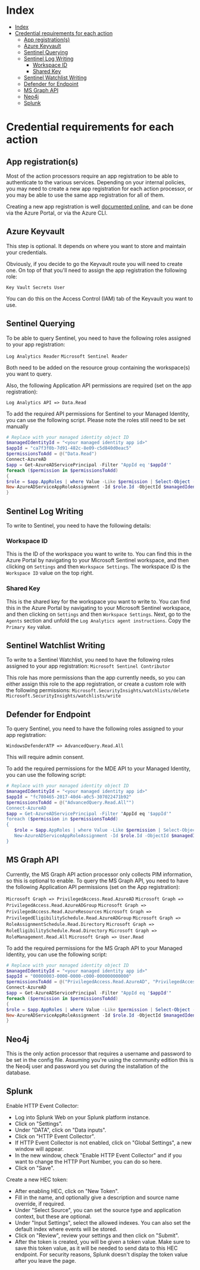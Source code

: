 # Index

- [Index](#index)
- [Credential requirements for each action](#credential-requirements-for-each-action)
  - [App registration(s)](#app-registrations)
  - [Azure Keyvault](#azure-keyvault)
  - [Sentinel Querying](#sentinel-querying)
  - [Sentinel Log Writing](#sentinel-log-writing)
    - [Workspace ID](#workspace-id)
    - [Shared Key](#shared-key)
  - [Sentinel Watchlist Writing](#sentinel-watchlist-writing)
  - [Defender for Endpoint](#defender-for-endpoint)
  - [MS Graph API](#ms-graph-api)
  - [Neo4j](#neo4j)
  - [Splunk](#splunk)
  
# Credential requirements for each action

## App registration(s)
Most of the action processors require an app registration to be able to authenticate to the various services. 
Depending on your internal policies, you may need to create a new app registration for each action processor, or you may be able to use the same app registration for all of them.

Creating a new app registration is well [documented online](https://learn.microsoft.com/en-us/azure/active-directory/develop/quickstart-register-app), and can be done via the Azure Portal, or via the Azure CLI. 

## Azure Keyvault
This step is optional. It depends on where you want to store and maintain your credentials.

Obviously, if you decide to go the Keyvault route you will need to create one.
On top of that you'll need to assign the app registration the following role:

`Key Vault Secrets User`

You can do this on the Access Control (IAM) tab of the Keyvault you want to use.

## Sentinel Querying
To be able to query Sentinel, you need to have the following roles assigned to your app registration:

`Log Analytics Reader` 
`Microsoft Sentinel Reader`

Both need to be added on the resource group containing the workspace(s) you want to query.

Also, the following Application API permissions are required (set on the app registration):

`Log Analytics API => Data.Read`

To add the required API permissions for Sentinel to your Managed Identity, you can use the following script. Please note the roles still need to be set manually
```powershell
# Replace with your managed identity object ID
$managedIdentityId = "<your managed identity app id>"
$appId = "ca7f3f0b-7d91-482c-8e09-c5d840d0eac5"
$permissionsToAdd = @("Data.Read")
Connect-AzureAD
$app = Get-AzureADServicePrincipal -Filter "AppId eq '$appId'"
foreach ($permission in $permissionsToAdd)
{
$role = $app.AppRoles | where Value -Like $permission | Select-Object -First 1
New-AzureADServiceAppRoleAssignment -Id $role.Id -ObjectId $managedIdentityId -PrincipalId $managedIdentityId -ResourceId $app.ObjectId
}
```

## Sentinel Log Writing
To write to Sentinel, you need to have the following details:

### Workspace ID
This is the ID of the workspace you want to write to. 
You can find this in the Azure Portal by navigating to your Microsoft Sentinel workspace, and then clicking on `Settings` and then `Workspace Settings`.
The workspace ID is the `Workspace ID` value on the top right.

### Shared Key
This is the shared key for the workspace you want to write to. 
You can find this in the Azure Portal by navigating to your Microsoft Sentinel workspace, and then clicking on `Settings` and then `Workspace Settings`.
Next, go to the `Agents`  section and unfold the `Log Analytics agent instructions`. Copy the `Primary Key` value.

## Sentinel Watchlist Writing
To write to a Sentinel Watchlist, you need to have the following roles assigned to your app registration:
`Microsoft Sentinel Contributor`

This role has more permissions than the app currently needs, so you can either assign this role to the app registration, or create a custom role with the following permissions:
`Microsoft.SecurityInsights/watchlists/delete`
`Microsoft.SecurityInsights/watchlists/write`

## Defender for Endpoint
To query Sentinel, you need to have the following roles assigned to your app registration:

`WindowsDefenderATP => AdvancedQuery.Read.All`

This will require admin consent.

To add the required permissions for the MDE API to your Managed Identity, you can use the following script:
```powershell
# Replace with your managed identity object ID
$managedIdentityId = "<your managed identity app id>"
$appId = "fc780465-2017-40d4-a0c5-307022471b92"
$permissionsToAdd = @("AdvancedQuery.Read.All"")
Connect-AzureAD
$app = Get-AzureADServicePrincipal -Filter "AppId eq '$appId'"
foreach ($permission in $permissionsToAdd)
{
   $role = $app.AppRoles | where Value -Like $permission | Select-Object -First 1
   New-AzureADServiceAppRoleAssignment -Id $role.Id -ObjectId $managedIdentityId -PrincipalId $managedIdentityId -ResourceId $app.ObjectId
}
```

## MS Graph API 
Currently, the MS Graph API action processor only collects PIM information, so this is optional to enable.
To query the MS Graph API, you need to have the following Application API permissions (set on the App registration):

`Microsoft Graph => PrivilegedAccess.Read.AzureAD`
`Microsoft Graph => PrivilegedAccess.Read.AzureADGroup`
`Microsoft Graph => PrivilegedAccess.Read.AzureResources`
`Microsoft Graph => PrivilegedEligibilitySchedule.Read.AzureADGroup`
`Microsoft Graph => RoleAssignmentSchedule.Read.Directory`
`Microsoft Graph => RoleEligibilitySchedule.Read.Directory`
`Microsoft Graph => RoleManagement.Read.All`
`Microsoft Graph => User.Read`

To add the required permissions for the MS Graph API to your Managed Identity, you can use the following script:
```powershell
# Replace with your managed identity object ID
$managedIdentityId = "<your managed identity app id>"
$appId = "00000003-0000-0000-c000-000000000000"
$permissionsToAdd = @("PrivilegedAccess.Read.AzureAD", "PrivilegedAccess.Read.AzureADGroup", "PrivilegedAccess.Read.AzureResources", "PrivilegedEligibilitySchedule.Read.AzureADGroup", "RoleAssignmentSchedule.Read.Directory", "RoleEligibilitySchedule.Read.Directory", "RoleManagement.Read.All","User.Read.All", "UserAuthenticationMethod.Read.All")
Connect-AzureAD
$app = Get-AzureADServicePrincipal -Filter "AppId eq '$appId'"
foreach ($permission in $permissionsToAdd)
{
$role = $app.AppRoles | where Value -Like $permission | Select-Object -First 1
New-AzureADServiceAppRoleAssignment -Id $role.Id -ObjectId $managedIdentityId -PrincipalId $managedIdentityId -ResourceId $app.ObjectId
}
```

## Neo4j
This is the only action processor that requires a username and password to be set in the config file.
Assuming you're using the community edition this is the Neo4j user and password you set during the installation of the database.

## Splunk
Enable HTTP Event Collector:

- Log into Splunk Web on your Splunk platform instance.
- Click on "Settings".
- Under "DATA", click on "Data inputs".
- Click on "HTTP Event Collector".
- If HTTP Event Collector is not enabled, click on "Global Settings", a new window will appear.
- In the new window, check "Enable HTTP Event Collector" and if you want to change the HTTP Port Number, you can do so here.
- Click on "Save".

Create a new HEC token:

- After enabling HEC, click on "New Token".
- Fill in the name, and optionally give a description and source name override, if required.
- Under "Select Source", you can set the source type and application context, but these are optional.
- Under "Input Settings", select the allowed indexes. You can also set the default index where events will be stored.
- Click on "Review", review your settings and then click on "Submit".
- After the token is created, you will be given a token value. Make sure to save this token value, as it will be needed to send data to this HEC endpoint. For security reasons, Splunk doesn't display the token value after you leave the page.